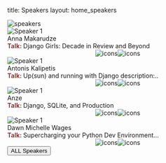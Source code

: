 title: Speakers
layout: home_speakers

<div class="container">
<img src="/static/images/other/speakers.png" class="speaker-logo img-fluid" alt="speakers" />
    <div class="row">
        <!-- First Speaker -->
<div class="col-lg-3 col-md-6 col-sm-12">
            <div class="swiper-slide" onclick="window.open('https://pretalx.evolutio.pt/djangocon-europe-2024/speaker/BJM3EY/','_blank')">
                <img class='speaker' src="https://pretalx.evolutio.pt/media/anna_3.jpg" alt="Speaker 1">
                <div class='speaker-name'>Anna Makarudze</div>
                <div class='speaker-title'><span style="color:#863b35; font-weight:bold">Talk: </span>Django Girls: Decade in Review and Beyond </div>
        <div style="display: flex; justify-content: center;">
                <img src="/static/images/Icons/x.png" class="iconlogo img-fluid" alt="icons" />
                <img src="/static/images/Icons/linkedin.png" class="iconlogo img-fluid" alt="icons" />
            </div>
            </div>
        </div>
        <!-- Second Speaker -->
<div class="col-lg-3 col-md-6 col-sm-12">
            <div class="swiper-slide" onclick="window.open('https://pretalx.evolutio.pt/djangocon-europe-2024/speaker/3TG9VD/','_blank')">
                <img class='speaker' src="https://pretalx.evolutio.pt/media/avatars/Antonis_Kalipetis_Platform_D3mrWrg.png" alt="Speaker 1">
                <div class='speaker-name'>Antonis Kalipetis</div>
                <div class='speaker-title'><span style="color:#863b35; font-weight:bold">Talk: </span>Up(sun) and running with Django description:..</div>
        <div style="display: flex; justify-content: center;">
                <img src="/static/images/Icons/x.png" class="iconlogo img-fluid" alt="icons" />
                <img src="/static/images/Icons/linkedin.png" class="iconlogo img-fluid" alt="icons" />
            </div>
            </div>
        </div>
        <!-- Third Speaker -->
 <div class="col-lg-3 col-md-6 col-sm-12">
            <div class="swiper-slide" onclick="window.open('https://pretalx.evolutio.pt/djangocon-europe-2024/speaker/DGGFQB/','_blank')">
                <img class='speaker' src="https://pretalx.evolutio.pt/media/avatars/12b7e40ed1ebd4846746004c77020183_91b8QTD.jpg" alt="Speaker 1">
                <div class='speaker-name'>Anze</div>
                <div class='speaker-title'><span style="color:#863b35; font-weight:bold">Talk: </span>Django, SQLite, and Production</div>
        <div style="display: flex; justify-content: center;">
                <img src="/static/images/Icons/x.png" class="iconlogo img-fluid" alt="icons" />
                <img src="/static/images/Icons/linkedin.png" class="iconlogo img-fluid" alt="icons" />
            </div>
            </div>
        </div>
        <!-- Fourth Speaker -->
 <div class="col-lg-3 col-md-6 col-sm-12">
            <div class="swiper-slide" onclick="window.open('https://pretalx.evolutio.pt/djangocon-europe-2024/speaker/XWXU3M/','_blank')">
                <img class='speaker' src="https://pretalx.evolutio.pt/media/avatars/Screenshot_2024-01-26_130522-min_KwTGpat.png" alt="Speaker 1">
                <div class='speaker-name'>Dawn Michelle Wages</div>
                <div class='speaker-title'><span style="color:#863b35; font-weight:bold">Talk: </span>Supercharging your Python Dev Environment...</div>
        <div style="display: flex; justify-content: center;">
                <img src="/static/images/Icons/x.png" class="iconlogo img-fluid" alt="icons" />
                <img src="/static/images/Icons/linkedin.png" class="iconlogo img-fluid" alt="icons" />
            </div>
            </div>
        </div>
        <div class="row px-5 mainbutton">
  <div class="container-button pt-5 px-3 d-flex justify-content-center">
    <a href="https://pretalx.evolutio.pt/djangocon-europe-2024/speaker/" class="mx-2">
      <button class="btn btn-primary btn-lg pycon-btn yellow-btn text-uppercase home-btn" role="button">
        ALL Speakers <span class="pl-2"></span>
      </button>
    </a>
        <!-- More speakers can be added following the same pattern -->
    </div>
</div>
